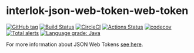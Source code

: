 # interlok-json-web-token-web-token
[![GitHub tag](https://img.shields.io/github/tag/adaptris/interlok-json-web-token.svg)](https://github.com/adaptris/interlok-json-web-token/tags) [![Build Status](https://travis-ci.com/adaptris/interlok-json-web-token.svg?branch=develop)](https://travis-com.org/adaptris/interlok-json-web-token) [![CircleCI](https://circleci.com/gh/adaptris/interlok-json-web-token/tree/develop.svg?style=svg)](https://circleci.com/gh/adaptris/interlok-json-web-token/tree/develop) [![Actions Status](https://github.com/adaptris/interlok-json-web-token/workflows/Java%20CI/badge.svg)](https://github.com/adaptris/interlok-json-web-token/actions) [![codecov](https://codecov.io/gh/adaptris/interlok-json-web-token/branch/develop/graph/badge.svg)](https://codecov.io/gh/adaptris/interlok-json-web-token) [![Total alerts](https://img.shields.io/lgtm/alerts/g/adaptris/interlok-json-web-token.svg?logo=lgtm&logoWidth=18)](https://lgtm.com/projects/g/adaptris/interlok-json-web-token/alerts/) [![Language grade: Java](https://img.shields.io/lgtm/grade/java/g/adaptris/interlok-json-web-token.svg?logo=lgtm&logoWidth=18)](https://lgtm.com/projects/g/adaptris/interlok-json-web-token/context:java)

For more information about JSON Web Tokens [see here](https://github.com/jwtk/jjwt).
